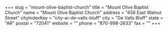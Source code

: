 +++
slug = "mount-olive-baptist-church"
title = "Mount Olive Baptist Church"
name = "Mount Olive Baptist Church"
address = "456 East Walnut Street"
cityIndexKey = "city-ar-de-valls-bluff"
city = "De Valls Bluff"
state = "AR"
postal = "72041"
website = ""
phone = "870-998-2633"
fax = ""
+++
